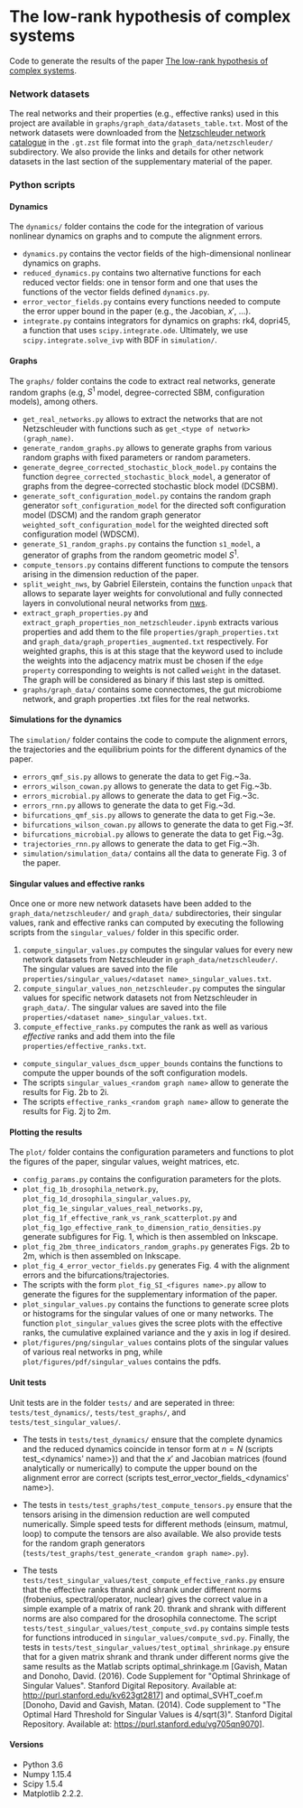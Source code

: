 # The low-rank hypothesis of complex systems
Code to generate the results of the paper [The low-rank hypothesis of complex systems](
https://doi.org/10.48550/arXiv.2208.04848). 


### Network datasets

The real networks and their properties (e.g., effective ranks) used in this project are available in `graphs/graph_data/datasets_table.txt`. Most of the network datasets were downloaded from the [Netzschleuder network catalogue](https://networks.skewed.de) in the `.gt.zst` file format into the `graph_data/netzschleuder/` subdirectory.
We also provide the links and details for other network datasets in the last section of the supplementary material of the paper.


### Python scripts

#### Dynamics

The `dynamics/` folder contains the code for the integration of various nonlinear dynamics on graphs and to compute the alignment errors.

- `dynamics.py` contains the vector fields of the high-dimensional nonlinear dynamics on graphs.
- `reduced_dynamics.py` contains two alternative functions for each reduced vector fields: one in tensor form and one that uses the functions of the vector fields defined `dynamics.py`.
- `error_vector_fields.py` contains every functions needed to compute the error upper bound in the paper (e.g., the Jacobian, $x'$, ...).
- `integrate.py` contains integrators for dynamics on graphs: rk4, dopri45, a function that uses `scipy.integrate.ode`. Ultimately, we use `scipy.integrate.solve_ivp` with BDF in `simulation/`.

#### Graphs

The `graphs/` folder contains the code to extract real networks, generate random graphs (e.g, $S^1$ model, degree-corrected SBM, configuration models), among others.

- `get_real_networks.py` allows to extract the networks that are not Netzschleuder with functions such as `get_<type of network>(graph_name)`.
- `generate_random_graphs.py` allows to generate graphs from various random graphs with fixed parameters or random parameters.
- `generate_degree_corrected_stochastic_block_model.py` contains the function `degree_corrected_stochastic_block_model`, a generator of graphs from the degree-corrected stochastic block model (DCSBM).
- `generate_soft_configuration_model.py` contains the random graph generator `soft_configuration_model` for the directed soft configuration model (DSCM) and the random graph generator `weighted_soft_configuration_model` for the weighted directed soft configuration model (WDSCM).
- `generate_S1_random_graphs.py` contains the function `s1_model`, a generator of graphs from the random geometric model $S^1$.
- `compute_tensors.py` contains different functions to compute the tensors arising in the dimension reduction of the paper.
- `split_weight_nws`, by Gabriel Eilerstein, contains the function `unpack` that allows to separate layer weights for convolutional and fully connected layers in convolutional neural networks from [nws](https://github.com/gabrieleilertsen/nws).
- `extract_graph_properties.py` and `extract_graph_properties_non_netzschleuder.ipynb` extracts various properties and add them to the file `properties/graph_properties.txt` and `graph_data/graph_properties_augmented.txt` respectively.  For weighted graphs, this is at this stage that the keyword used to include the weights into the adjacency matrix must be chosen if the `edge property` corresponding to weights is not called `weight` in the dataset. The graph will be considered as binary if this last step is omitted.
- `graphs/graph_data/` contains some connectomes, the gut microbiome network, and graph properties .txt files for the real networks.

#### Simulations for the dynamics

The `simulation/` folder contains the code to compute the alignment errors, the trajectories and the equilibrium points for the different dynamics of the paper.

- `errors_qmf_sis.py` allows to generate the data to get Fig.~3a.
- `errors_wilson_cowan.py` allows to generate the data to get Fig.~3b.
- `errors_microbial.py` allows to generate the data to get Fig.~3c.
- `errors_rnn.py` allows to generate the data to get Fig.~3d.
- `bifurcations_qmf_sis.py` allows to generate the data to get Fig.~3e.
- `bifurcations_wilson_cowan.py` allows to generate the data to get Fig.~3f.
- `bifurcations_microbial.py` allows to generate the data to get Fig.~3g.
- `trajectories_rnn.py` allows to generate the data to get Fig.~3h.
- `simulation/simulation_data/` contains all the data to generate Fig. 3 of the paper.


#### Singular values and effective ranks

Once one or more new network datasets have been added to the `graph_data/netzschleuder/` and `graph_data/` subdirectories, their singular values, rank and effective ranks can computed by executing the following scripts from the `singular_values/` folder in this specific order.

1. `compute_singular_values.py` computes the singular values for every new network datasets from Netzschleuder in `graph_data/netzschleuder/`. The singular values are saved into the file `properties/singular_values/<dataset name>_singular_values.txt`.
2. `compute_singular_values_non_netzschleuder.py` computes the singular values for specific network datasets not from Netzschleuder in `graph_data/`. The singular values are saved into the file `properties/<dataset name>_singular_values.txt`.
3. `compute_effective_ranks.py` computes the rank as well as various _effective_ ranks and add them into the file `properties/effective_ranks.txt`.
- `compute_singular_values_dscm_upper_bounds` contains the functions to compute the upper bounds of the soft configuration models.
- The scripts `singular_values_<random graph name>` allow to generate the results for Fig. 2b to 2i.
- The scripts `effective_ranks_<random graph name>` allow to generate the results for Fig. 2j to 2m.



#### Plotting the results

The `plot/` folder contains the configuration parameters and functions to plot the figures of the paper, singular values, weight matrices, etc.

- `config_params.py` contains the configuration parameters for the plots.
- `plot_fig_1b_drosophila_network.py`, `plot_fig_1d_drosophila_singular_values.py`, `plot_fig_1e_singular_values_real_networks.py`, `plot_fig_1f_effective_rank_vs_rank_scatterplot.py` and `plot_fig_1go_effective_rank_to_dimension_ratio_densities.py` generate subfigures for Fig. 1, which is then assembled on Inkscape.
- `plot_fig_2bm_three_indicators_random_graphs.py` generates Figs. 2b to 2m, which is then assembled on Inkscape.
- `plot_fig_4_error_vector_fields.py` generates Fig. 4 with the alignment errors and the bifurcations/trajectories.
- The scripts with the form `plot_fig_SI_<figures name>.py` allow to generate the figures for the supplementary information of the paper. 
- `plot_singular_values.py` contains the functions to generate scree plots or histograms for the singular values of one or many networks. The function `plot_singular_values` gives the scree plots with the effective ranks, the cumulative explained variance and the y axis in log if desired.
- `plot/figures/png/singular_values` contains plots of the singular values of various real networks in png, while `plot/figures/pdf/singular_values` contains the pdfs.


#### Unit tests

Unit tests are in the folder `tests/` and are seperated in three: `tests/test_dynamics/`, `tests/test_graphs/`, and `tests/test_singular_values/`.

- The tests in `tests/test_dynamics/` ensure that the complete dynamics and the reduced dynamics coincide in tensor form at $n=N$ (scripts test_<dynamics' name>}) and that the $x'$ and Jacobian matrices (found analytically or numerically) to compute the upper bound on the alignment error are correct (scripts test_error_vector_fields_<dynamics' name>).

- The tests in `tests/test_graphs/test_compute_tensors.py` ensure that the tensors arising in the dimension reduction are well computed numerically. Simple speed tests for different methods (einsum, matmul, loop) to compute the tensors are also available. We also provide tests for the random graph generators (`tests/test_graphs/test_generate_<random graph name>.py`).

- The tests `tests/test_singular_values/test_compute_effective_ranks.py` ensure that the effective ranks thrank and shrank under different norms (frobenius, spectral/operator, nuclear) gives the correct value in a simple example of a matrix of rank 20. thrank and shrank with different norms are also compared for the drosophila connectome. The script `tests/test_singular_values/test_compute_svd.py` contains simple tests for functions introduced in  `singular_values/compute_svd.py`. Finally, the tests in `tests/test_singular_values/test_optimal_shrinkage.py` ensure that for a given matrix shrank and thrank under different norms give the same results as the Matlab scripts optimal_shrinkage.m [Gavish, Matan and Donoho, David. (2016). Code Supplement for
"Optimal Shrinkage of Singular Values". Stanford Digital Repository.
Available at: http://purl.stanford.edu/kv623gt2817] and optimal_SVHT_coef.m [Donoho, David and Gavish, Matan. (2014). Code supplement to "The Optimal Hard
Threshold for Singular Values is 4/sqrt(3)". Stanford Digital Repository.
Available at: https://purl.stanford.edu/vg705qn9070].


#### Versions

- Python 3.6
- Numpy 1.15.4
- Scipy 1.5.4
- Matplotlib 2.2.2.
